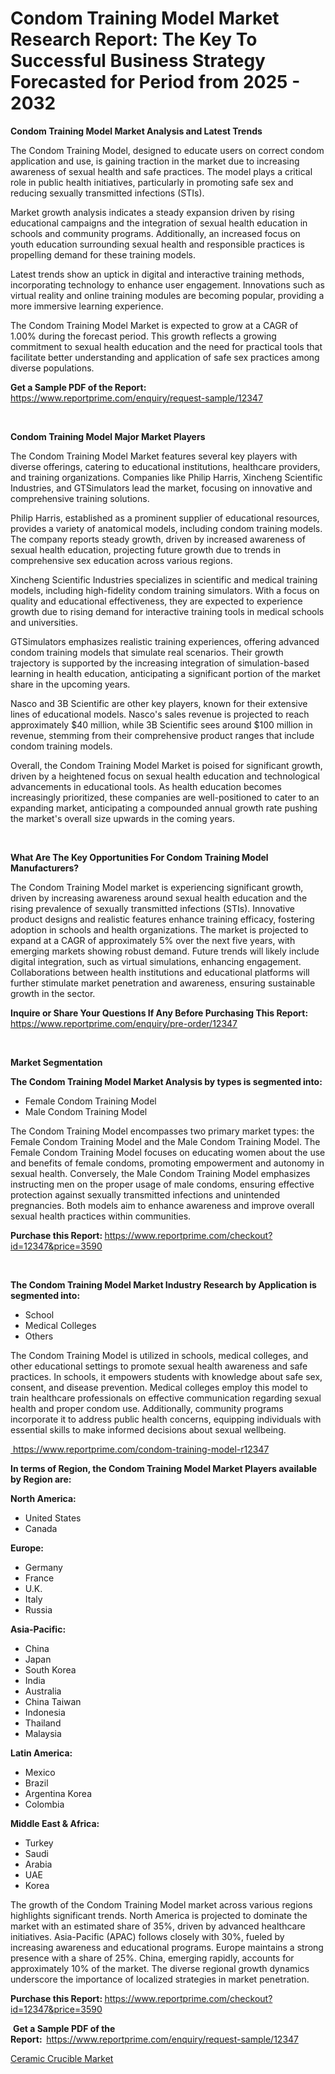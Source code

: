 <p><h1>Condom Training Model Market Research Report: The Key To Successful Business Strategy Forecasted for Period from 2025 - 2032</h1></p><p><strong>Condom Training Model Market Analysis and Latest Trends</strong></p>
<p><p>The Condom Training Model, designed to educate users on correct condom application and use, is gaining traction in the market due to increasing awareness of sexual health and safe practices. The model plays a critical role in public health initiatives, particularly in promoting safe sex and reducing sexually transmitted infections (STIs). </p><p>Market growth analysis indicates a steady expansion driven by rising educational campaigns and the integration of sexual health education in schools and community programs. Additionally, an increased focus on youth education surrounding sexual health and responsible practices is propelling demand for these training models. </p><p>Latest trends show an uptick in digital and interactive training methods, incorporating technology to enhance user engagement. Innovations such as virtual reality and online training modules are becoming popular, providing a more immersive learning experience. </p><p>The Condom Training Model Market is expected to grow at a CAGR of 1.00% during the forecast period. This growth reflects a growing commitment to sexual health education and the need for practical tools that facilitate better understanding and application of safe sex practices among diverse populations.</p></p>
<p><strong>Get a Sample PDF of the Report:&nbsp;</strong> <a href="https://www.reportprime.com/enquiry/request-sample/12347?utm_campaign=3113&utm_medium=2&utm_source=Github&utm_content=ia&utm_term=18032025&utm_id=condom-training-model">https://www.reportprime.com/enquiry/request-sample/12347</a></p>
<p>&nbsp;</p>
<p><strong>Condom Training Model Major Market Players</strong></p>
<p><p>The Condom Training Model Market features several key players with diverse offerings, catering to educational institutions, healthcare providers, and training organizations. Companies like Philip Harris, Xincheng Scientific Industries, and GTSimulators lead the market, focusing on innovative and comprehensive training solutions.</p><p>Philip Harris, established as a prominent supplier of educational resources, provides a variety of anatomical models, including condom training models. The company reports steady growth, driven by increased awareness of sexual health education, projecting future growth due to trends in comprehensive sex education across various regions.</p><p>Xincheng Scientific Industries specializes in scientific and medical training models, including high-fidelity condom training simulators. With a focus on quality and educational effectiveness, they are expected to experience growth due to rising demand for interactive training tools in medical schools and universities.</p><p>GTSimulators emphasizes realistic training experiences, offering advanced condom training models that simulate real scenarios. Their growth trajectory is supported by the increasing integration of simulation-based learning in health education, anticipating a significant portion of the market share in the upcoming years.</p><p>Nasco and 3B Scientific are other key players, known for their extensive lines of educational models. Nasco's sales revenue is projected to reach approximately $40 million, while 3B Scientific sees around $100 million in revenue, stemming from their comprehensive product ranges that include condom training models.</p><p>Overall, the Condom Training Model Market is poised for significant growth, driven by a heightened focus on sexual health education and technological advancements in educational tools. As health education becomes increasingly prioritized, these companies are well-positioned to cater to an expanding market, anticipating a compounded annual growth rate pushing the market's overall size upwards in the coming years.</p></p>
<p>&nbsp;</p>
<p><strong>What Are The Key Opportunities For Condom Training Model Manufacturers?</strong></p>
<p><p>The Condom Training Model market is experiencing significant growth, driven by increasing awareness around sexual health education and the rising prevalence of sexually transmitted infections (STIs). Innovative product designs and realistic features enhance training efficacy, fostering adoption in schools and health organizations. The market is projected to expand at a CAGR of approximately 5% over the next five years, with emerging markets showing robust demand. Future trends will likely include digital integration, such as virtual simulations, enhancing engagement. Collaborations between health institutions and educational platforms will further stimulate market penetration and awareness, ensuring sustainable growth in the sector.</p></p>
<p><strong>Inquire or Share Your Questions If Any Before Purchasing This Report:</strong> <a href="https://www.reportprime.com/enquiry/pre-order/12347?utm_campaign=3113&utm_medium=2&utm_source=Github&utm_content=ia&utm_term=18032025&utm_id=condom-training-model">https://www.reportprime.com/enquiry/pre-order/12347</a></p>
<p>&nbsp;</p>
<p><strong>Market Segmentation</strong></p>
<p><strong>The Condom Training Model Market Analysis by types is segmented into:</strong></p>
<p><ul><li>Female Condom Training Model</li><li>Male Condom Training Model</li></ul></p>
<p><p>The Condom Training Model encompasses two primary market types: the Female Condom Training Model and the Male Condom Training Model. The Female Condom Training Model focuses on educating women about the use and benefits of female condoms, promoting empowerment and autonomy in sexual health. Conversely, the Male Condom Training Model emphasizes instructing men on the proper usage of male condoms, ensuring effective protection against sexually transmitted infections and unintended pregnancies. Both models aim to enhance awareness and improve overall sexual health practices within communities.</p></p>
<p><strong>Purchase this Report:&nbsp;</strong><a href="https://www.reportprime.com/checkout?id=12347&price=3590&utm_campaign=3113&utm_medium=2&utm_source=Github&utm_content=ia&utm_term=18032025&utm_id=condom-training-model">https://www.reportprime.com/checkout?id=12347&price=3590</a></p>
<p>&nbsp;</p>
<p><strong>The Condom Training Model Market Industry Research by Application is segmented into:</strong></p>
<p><ul><li>School</li><li>Medical Colleges</li><li>Others</li></ul></p>
<p><p>The Condom Training Model is utilized in schools, medical colleges, and other educational settings to promote sexual health awareness and safe practices. In schools, it empowers students with knowledge about safe sex, consent, and disease prevention. Medical colleges employ this model to train healthcare professionals on effective communication regarding sexual health and proper condom use. Additionally, community programs incorporate it to address public health concerns, equipping individuals with essential skills to make informed decisions about sexual wellbeing.</p></p>
<p><a href="https://www.reportprime.com/condom-training-model-r12347?utm_campaign=3113&utm_medium=2&utm_source=Github&utm_content=ia&utm_term=18032025&utm_id=condom-training-model">&nbsp;https://www.reportprime.com/condom-training-model-r12347</a></p>
<p><strong>In terms of Region, the Condom Training Model Market Players available by Region are:</strong></p>
<p>
    <p> <strong> North America: </strong>
        <ul>
            <li>United States</li>
            <li>Canada</li>
        </ul>
        </p> 
    <p> <strong> Europe: </strong>
        <ul>
            <li>Germany</li>
            <li>France</li>
            <li>U.K.</li>
            <li>Italy</li>
            <li>Russia</li>
        </ul>
        </p> 
    <p> <strong> Asia-Pacific: </strong>
        <ul>
            <li>China</li>
            <li>Japan</li>
            <li>South Korea</li>
            <li>India</li>
            <li>Australia</li>
            <li>China Taiwan</li>
            <li>Indonesia</li>
            <li>Thailand</li>
            <li>Malaysia</li>
        </ul>
        </p> 
    <p> <strong> Latin America: </strong>
        <ul>
            <li>Mexico</li>
            <li>Brazil</li>
            <li>Argentina Korea</li>
            <li>Colombia</li>
        </ul>
        </p> 
    <p> <strong> Middle East & Africa: </strong>
        <ul>
            <li>Turkey</li>
            <li>Saudi</li>
            <li>Arabia</li>
            <li>UAE</li>
            <li>Korea</li>
        </ul>
    </p>
    </p>
<p><p>The growth of the Condom Training Model market across various regions highlights significant trends. North America is projected to dominate the market with an estimated share of 35%, driven by advanced healthcare initiatives. Asia-Pacific (APAC) follows closely with 30%, fueled by increasing awareness and educational programs. Europe maintains a strong presence with a share of 25%. China, emerging rapidly, accounts for approximately 10% of the market. The diverse regional growth dynamics underscore the importance of localized strategies in market penetration.</p></p>
<p><strong>Purchase this Report: </strong><a href="https://www.reportprime.com/checkout?id=12347&price=3590&utm_campaign=3113&utm_medium=2&utm_source=Github&utm_content=ia&utm_term=18032025&utm_id=condom-training-model">https://www.reportprime.com/checkout?id=12347&price=3590</a></p>
<p>&nbsp;<strong>Get a Sample PDF of the Report:&nbsp;&nbsp;</strong><a href="https://www.reportprime.com/enquiry/request-sample/12347?utm_campaign=3113&utm_medium=2&utm_source=Github&utm_content=ia&utm_term=18032025&utm_id=condom-training-model">https://www.reportprime.com/enquiry/request-sample/12347</a></p>
<p><strong></strong></p>
<p><p><a href="https://github.com/elodielamto06/Market-Research-Report-List-1/blob/main/ceramic-crucible-market.md?utm_campaign=3113&utm_medium=2&utm_source=Github&utm_content=ia&utm_term=18032025&utm_id=condom-training-model">Ceramic Crucible Market</a></p></p>